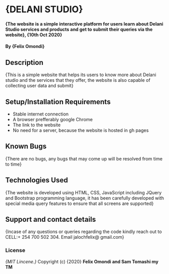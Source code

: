 # {DELANI STUDIO}
#### {The website is a simple interactive platform for users learn about Delani Studio services and products and get to submit their queries via the website}, {10th Oct 2020}
#### By **{Felix Omondi}**
## Description
{This is a simple website that helps its users to know more about Delani studio and the services that they offer, the website is also capable of collecting user data and submit}
## Setup/Installation Requirements
* Stable internet connection 
* A browser prefferably google Chrome
* The link to the website
* No need for a server, because the website is hosted in gh pages


## Known Bugs
{There are no bugs, any bugs that may come up will be resolved from time to time}
## Technologies Used
{The website is developed using HTML, CSS, JavaScript including JQuery and Bootstrap programming language, it has been carefully developed with special media query features to ensure that all screens are supported}
## Support and contact details
{Incase of any questions or queries regarding the code kindly reach out to CELL:+ 254 700 502 304. Email jalochfelix@ gmail.com}
### License
*{MIT Lincene.}*
Copyright (c) {2020} **Felix Omondi and Sam Tomashi my TM**
